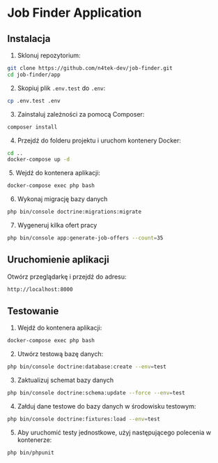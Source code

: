 # Job Finder Application

## Instalacja

1. Sklonuj repozytorium:

```bash
git clone https://github.com/n4tek-dev/job-finder.git
cd job-finder/app
```

2. Skopiuj plik `.env.test` do `.env`:

```bash
cp .env.test .env
```

3. Zainstaluj zależności za pomocą Composer:

```bash
composer install
```

4. Przejdź do folderu projektu i uruchom kontenery Docker:

```bash
cd ..
docker-compose up -d
```

 5. Wejdź do kontenera aplikacji:

```bash    
docker-compose exec php bash
```

6. Wykonaj migrację bazy danych

```bash
php bin/console doctrine:migrations:migrate
```
    
7. Wygeneruj kilka ofert pracy

```bash
php bin/console app:generate-job-offers --count=35
```

## Uruchomienie aplikacji

Otwórz przeglądarkę i przejdź do adresu:

```bash
http://localhost:8000
```

## Testowanie

1. Wejdź do kontenera aplikacji:

```bash
docker-compose exec php bash
```

2. Utwórz testową bazę danych:

```bash
php bin/console doctrine:database:create --env=test
```

3. Zaktualizuj schemat bazy danych

```bash
php bin/console doctrine:schema:update --force --env=test
```

4. Załduj dane testowe do bazy danych w środowisku testowym:

```bash
php bin/console doctrine:fixtures:load --env=test
```

5. Aby uruchomić testy jednostkowe, użyj następującego polecenia w kontenerze:

```bash
php bin/phpunit
```
